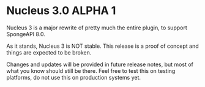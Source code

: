 # Nucleus 3.0 ALPHA 1

Nucleus 3 is a major rewrite of pretty much the entire plugin, to support SpongeAPI 8.0.

As it stands, Nucleus 3 is NOT stable. This release is a proof of concept and things are expected to be broken.

Changes and updates will be provided in future release notes, but most of what you know should still be there. Feel free to test this on testing platforms, do not use this on production systems yet.
